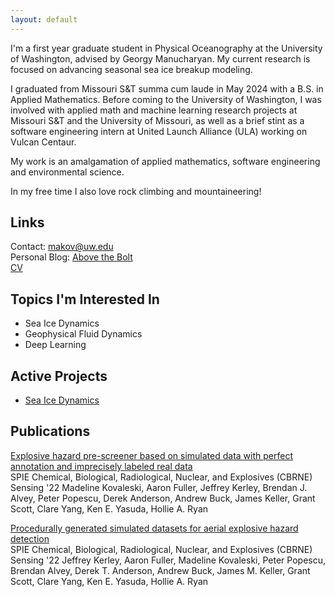 ```yaml
---
layout: default
---
```


I'm a first year graduate student in Physical Oceanography at the University of Washington, advised by Georgy Manucharyan. My current research is focused on advancing seasonal sea ice breakup modeling.

I graduated from Missouri S&T summa cum laude in May 2024 with a B.S. in Applied Mathematics. Before coming to the University of Washington, I was involved with applied math and machine learning research projects at Missouri S&T and the University of Missouri, as well as a brief stint as a software engineering intern at United Launch Alliance (ULA) working on Vulcan Centaur.

My work is an amalgamation of applied mathematics, software engineering and environmental science. 

In my free time I also love rock climbing and mountaineering!

## Links
Contact:  <span><a href="mailto:makov@uw.edu">makov@uw.edu</a></span><br>
Personal Blog: <a href="https://above-the-bolt.com/" target="_blank">Above the Bolt</a><br>
<a href="/assets/Kovaleski-CV.pdf" target="_blank">CV</a><br>

## Topics I'm Interested In
- Sea Ice Dynamics
- Geophysical Fluid Dynamics
- Deep Learning

## Active Projects
- [Sea Ice Dynamics](/research/)

## Publications

<span><a href="https://www.spiedigitallibrary.org/conference-proceedings-of-spie/12116/121160X/Explosive-hazard-pre-screener-based-on-simulated-data-with-perfect/10.1117/12.2618792.full" target="_blank">Explosive hazard pre-screener based on simulated data with perfect annotation and imprecisely labeled real data</a></span><br>
SPIE Chemical, Biological, Radiological, Nuclear, and Explosives (CBRNE) Sensing '22
Madeline Kovaleski, Aaron Fuller, Jeffrey Kerley, Brendan J. Alvey, Peter Popescu, Derek Anderson, Andrew Buck, James Keller, Grant Scott, Clare Yang, Ken E. Yasuda, Hollie A. Ryan

<span><a href="https://www.spiedigitallibrary.org/conference-proceedings-of-spie/12116/2618798/Procedurally-generated-simulated-datasets-for-aerial-explosive-hazard-detection/10.1117/12.2618798.full" target="_blank">Procedurally generated simulated datasets for aerial explosive hazard detection</a></span><br>
SPIE Chemical, Biological, Radiological, Nuclear, and Explosives (CBRNE) Sensing '22
Jeffrey Kerley, Aaron Fuller, Madeline Kovaleski, Peter Popescu, Brendan Alvey, Derek T. Anderson, Andrew Buck, James M. Keller, Grant Scott, Clare Yang, Ken E. Yasuda, Hollie A. Ryan
